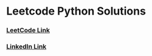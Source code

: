 # Leetcode Python Solutions

### [LeetCode Link](https://leetcode.com/DevelopersWork/)

### [LinkedIn Link](https://www.linkedin.com/in/developerswork//)